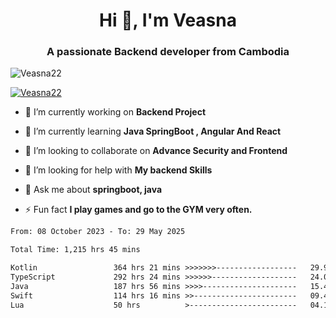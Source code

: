 <h1 align="center">Hi 👋, I'm Veasna</h1>
<h3 align="center">A passionate Backend developer from Cambodia</h3>

<p align="left"> <img src="https://komarev.com/ghpvc/?username=Veasna22&label=Profile%20views&color=0e75b6&style=flat" alt="Veasna22" /> </p>

<p align="left"> <a href="https://github.com/ryo-ma/github-profile-trophy"><img src="https://github-profile-trophy.vercel.app/?username=veasna22&theme=dracula" alt="Veasna22" /></a> </p>

- 🔭 I’m currently working on **Backend Project**

- 🌱 I’m currently learning **Java SpringBoot , Angular And React**

- 👯 I’m looking to collaborate on **Advance Security and Frontend**

- 🤝 I’m looking for help with **My backend Skills**

- 💬 Ask me about **springboot, java**

- ⚡ Fun fact **I play games and go to the GYM very often.**

<!--START_SECTION:waka-->

```txt
From: 08 October 2023 - To: 29 May 2025

Total Time: 1,215 hrs 45 mins

Kotlin                 364 hrs 21 mins >>>>>>>------------------   29.97 %
TypeScript             292 hrs 24 mins >>>>>>-------------------   24.05 %
Java                   187 hrs 56 mins >>>>---------------------   15.46 %
Swift                  114 hrs 16 mins >>-----------------------   09.40 %
Lua                    50 hrs          >------------------------   04.11 %
```

<!--END_SECTION:waka-->
